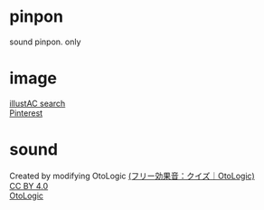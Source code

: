 # pinpon
sound pinpon. only

# image
[illustAC search](https://www.ac-illust.com/main/search_result.php?word=%E6%AD%A3%E8%A7%A3%E7%99%BA%E8%A1%A8)  
[Pinterest](https://www.pinterest.jp/pin/create/bookmarklet/?description=%E2%97%AF%E3%80%80%C3%97%E3%80%80%E3%81%BE%E3%82%8B+%E3%81%B0%E3%81%A4+%E3%83%9E%E3%83%BC%E3%82%AF+%E6%AD%A3%E8%A7%A3+%E4%B8%8D%E6%AD%A3%E8%A7%A3%E3%82%A4%E3%83%A9%E3%82%B9%E3%83%88%20-%20No:%201499471%EF%BC%8F%E7%84%A1%E6%96%99%E3%82%A4%E3%83%A9%E3%82%B9%E3%83%88%E3%81%AA%E3%82%89%E3%80%8C%E3%82%A4%E3%83%A9%E3%82%B9%E3%83%88AC%E3%80%8D&media=https://thumb.ac-illust.com/70/70a370c5ab8ad8f14720190e31621f19_t.jpeg&url=https://www.ac-illust.com/main/detail.php?id=1499471&word=%E2%97%AF%E3%80%80%C3%97%E3%80%80%E3%81%BE%E3%82%8B+%E3%81%B0%E3%81%A4+%E3%83%9E%E3%83%BC%E3%82%AF+%E6%AD%A3%E8%A7%A3+%E4%B8%8D%E6%AD%A3%E8%A7%A3)

# sound
Created by modifying OtoLogic [(フリー効果音：クイズ｜OtoLogic)](https://otologic.jp/free/se/quiz01.html#google_vignette)  
[CC BY 4.0](https://creativecommons.org/licenses/by/4.0/)  
[OtoLogic](https://otologic.jp)

